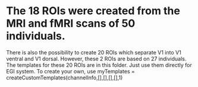 # The 18 ROIs were created from the MRI and fMRI scans of 50 individuals.
There is also the possibility to create 20 ROIs which separate V1 into V1
ventral and V1 dorsal. However, these 2 ROIs are based on 27 individuals. 
The templates for these 20 ROIs are in this folder. 
Just use them directly for EGI system. 
To create your own, use 
myTemplates = createCustomTemplates(channelInfo,[],[],[],[],1)